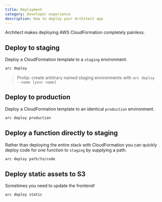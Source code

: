 ```yaml
---
title: Deployment
category: Developer experience
description: How to deploy your Architect app
---
```


Architect makes deploying AWS CloudFormation completely painless.

## Deploy to staging

Deploy a CloudFormation template to a `staging` environment.

```bash
arc deploy
```

> Protip: create arbitrary named staging environments with `arc deploy --name [your name]`

## Deploy to production

Deploy a CloudFormation template to an identical `production` environment.

```bash
arc deploy production
```

## Deploy a function directly to staging

Rather than deploying the entire stack with CloudFormation you can quickly deploy code for one function to `staging` by supplying a path.

```bash
arc deploy path/to/code
```

## Deploy static assets to S3

Sometimes you need to update the frontend!

```bash
arc deploy static
```
